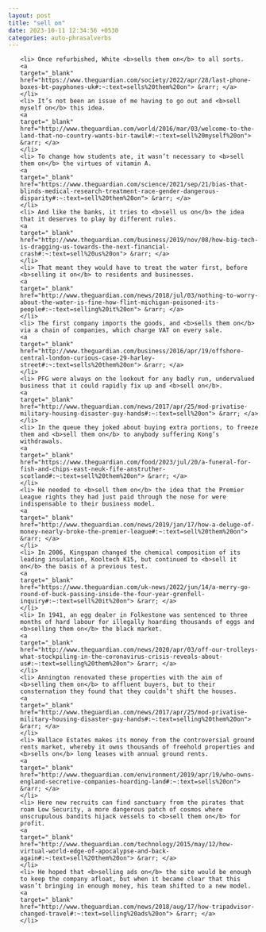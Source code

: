 ```yaml
---
layout: post
title: "sell on"
date: 2023-10-11 12:34:56 +0530
categories: auto-phrasalverbs
---
```

<ol>

    <li> Once refurbished, White <b>sells them on</b> to all sorts.
    <a 
    target="_blank" 
    href="https://www.theguardian.com/society/2022/apr/28/last-phone-boxes-bt-payphones-uk#:~:text=sells%20them%20on"> &rarr; </a>
    </li>
    <li> It’s not been an issue of me having to go out and <b>sell myself on</b> this idea.
    <a 
    target="_blank" 
    href="http://www.theguardian.com/world/2016/mar/03/welcome-to-the-land-that-no-country-wants-bir-tawil#:~:text=sell%20myself%20on"> &rarr; </a>
    </li>
    <li> To change how students ate, it wasn’t necessary to <b>sell them on</b> the virtues of vitamin A.
    <a 
    target="_blank" 
    href="https://www.theguardian.com/science/2021/sep/21/bias-that-blinds-medical-research-treatment-race-gender-dangerous-disparity#:~:text=sell%20them%20on"> &rarr; </a>
    </li>
    <li> And like the banks, it tries to <b>sell us on</b> the idea that it deserves to play by different rules.
    <a 
    target="_blank" 
    href="http://www.theguardian.com/business/2019/nov/08/how-big-tech-is-dragging-us-towards-the-next-financial-crash#:~:text=sell%20us%20on"> &rarr; </a>
    </li>
    <li> That meant they would have to treat the water first, before <b>selling it on</b> to residents and businesses.
    <a 
    target="_blank" 
    href="http://www.theguardian.com/news/2018/jul/03/nothing-to-worry-about-the-water-is-fine-how-flint-michigan-poisoned-its-people#:~:text=selling%20it%20on"> &rarr; </a>
    </li>
    <li> The first company imports the goods, and <b>sells them on</b> via a chain of companies, which charge VAT on every sale.
    <a 
    target="_blank" 
    href="http://www.theguardian.com/business/2016/apr/19/offshore-central-london-curious-case-29-harley-street#:~:text=sells%20them%20on"> &rarr; </a>
    </li>
    <li> PFG were always on the lookout for any badly run, undervalued business that it could rapidly fix up and <b>sell on</b>.
    <a 
    target="_blank" 
    href="http://www.theguardian.com/news/2017/apr/25/mod-privatise-military-housing-disaster-guy-hands#:~:text=sell%20on"> &rarr; </a>
    </li>
    <li> In the queue they joked about buying extra portions, to freeze them and <b>sell them on</b> to anybody suffering Kong’s withdrawals.
    <a 
    target="_blank" 
    href="https://www.theguardian.com/food/2023/jul/20/a-funeral-for-fish-and-chips-east-neuk-fife-anstruther-scotland#:~:text=sell%20them%20on"> &rarr; </a>
    </li>
    <li> He needed to <b>sell them on</b> the idea that the Premier League rights they had just paid through the nose for were indispensable to their business model.
    <a 
    target="_blank" 
    href="http://www.theguardian.com/news/2019/jan/17/how-a-deluge-of-money-nearly-broke-the-premier-league#:~:text=sell%20them%20on"> &rarr; </a>
    </li>
    <li> In 2006, Kingspan changed the chemical composition of its leading insulation, Kooltech K15, but continued to <b>sell it on</b> the basis of a previous test.
    <a 
    target="_blank" 
    href="https://www.theguardian.com/uk-news/2022/jun/14/a-merry-go-round-of-buck-passing-inside-the-four-year-grenfell-inquiry#:~:text=sell%20it%20on"> &rarr; </a>
    </li>
    <li> In 1941, an egg dealer in Folkestone was sentenced to three months of hard labour for illegally hoarding thousands of eggs and <b>selling them on</b> the black market.
    <a 
    target="_blank" 
    href="http://www.theguardian.com/news/2020/apr/03/off-our-trolleys-what-stockpiling-in-the-coronavirus-crisis-reveals-about-us#:~:text=selling%20them%20on"> &rarr; </a>
    </li>
    <li> Annington renovated these properties with the aim of <b>selling them on</b> to affluent buyers, but to their consternation they found that they couldn’t shift the houses.
    <a 
    target="_blank" 
    href="http://www.theguardian.com/news/2017/apr/25/mod-privatise-military-housing-disaster-guy-hands#:~:text=selling%20them%20on"> &rarr; </a>
    </li>
    <li> Wallace Estates makes its money from the controversial ground rents market, whereby it owns thousands of freehold properties and <b>sells on</b> long leases with annual ground rents.
    <a 
    target="_blank" 
    href="http://www.theguardian.com/environment/2019/apr/19/who-owns-england-secretive-companies-hoarding-land#:~:text=sells%20on"> &rarr; </a>
    </li>
    <li> Here new recruits can find sanctuary from the pirates that roam Low Security, a more dangerous patch of cosmos where unscrupulous bandits hijack vessels to <b>sell them on</b> for profit.
    <a 
    target="_blank" 
    href="http://www.theguardian.com/technology/2015/may/12/how-virtual-world-edge-of-apocalypse-and-back-again#:~:text=sell%20them%20on"> &rarr; </a>
    </li>
    <li> He hoped that <b>selling ads on</b> the site would be enough to keep the company afloat, but when it became clear that this wasn’t bringing in enough money, his team shifted to a new model.
    <a 
    target="_blank" 
    href="http://www.theguardian.com/news/2018/aug/17/how-tripadvisor-changed-travel#:~:text=selling%20ads%20on"> &rarr; </a>
    </li>
